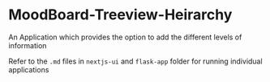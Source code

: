 # MoodBoard-Treeview-Heirarchy
An Application which provides the option to add the different levels of information

Refer to the `.md` files in `nextjs-ui` and `flask-app` folder for running individual applications